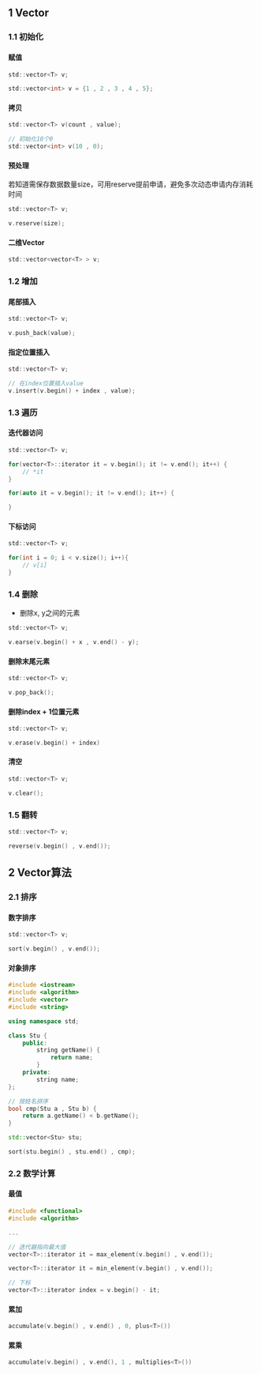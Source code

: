 <!--
 * @Description: 
 * @Version: 1.0
 * @Author: DaLao
 * @Email: dalao_li@163.com
 * @Date: 2021-11-15 20:40:55
 * @LastEditors: DaLao
 * @LastEditTime: 2022-05-06 20:50:59
-->

## 1 Vector


### 1.1 初始化


#### 赋值

```c
std::vector<T> v;

std::vector<int> v = {1 , 2 , 3 , 4 , 5};
```


#### 拷贝

```c
std::vector<T> v(count , value);

// 初始化10个0
std::vector<int> v(10 , 0);
```


#### 预处理

若知道需保存数据数量size，可用reserve提前申请，避免多次动态申请内存消耗时间

```c
std::vector<T> v;

v.reserve(size);
```


#### 二维Vector

```c
std::vector<vector<T> > v;
```



### 1.2 增加


#### 尾部插入

```c
std::vector<T> v;

v.push_back(value);
```


#### 指定位置插入

```c
std::vector<T> v;

// 在index位置插入value
v.insert(v.begin() + index , value);
```



### 1.3 遍历


#### 迭代器访问

```c
std::vector<T> v;

for(vector<T>::iterator it = v.begin(); it != v.end(); it++) {
    // *it
}

for(auto it = v.begin(); it != v.end(); it++) {

}
```


#### 下标访问

```c
std::vector<T> v;

for(int i = 0; i < v.size(); i++){
    // v[i]
}
```



### 1.4 删除

- 删除x, y之间的元素

```c
std::vector<T> v;

v.earse(v.begin() + x , v.end() - y);
```


#### 删除末尾元素

```c
std::vector<T> v;

v.pop_back();
```


#### 删除index + 1位置元素

```c
std::vector<T> v;

v.erase(v.begin() + index)
```


#### 清空

```c
std::vector<T> v;

v.clear();
```


### 1.5 翻转

```c
std::vector<T> v;

reverse(v.begin() , v.end());
```



## 2 Vector算法


### 2.1 排序


#### 数字排序

```c
std::vector<T> v;

sort(v.begin() , v.end());
```


#### 对象排序

```c++
#include <iostream>
#include <algorithm>
#include <vector>
#include <string>

using namespace std;

class Stu {
    public:
        string getName() {
            return name;
        }
    private:
        string name;
};

// 按姓名排序
bool cmp(Stu a , Stu b) {
    return a.getName() < b.getName();
}

std::vector<Stu> stu;

sort(stu.begin() , stu.end() , cmp);
```



### 2.2 数学计算


#### 最值

```c++
#include <functional>
#include <algorithm>

...

// 迭代器指向最大值
vector<T>::iterator it = max_element(v.begin() , v.end());

vector<T>::iterator it = min_element(v.begin() , v.end());

// 下标
vector<T>::iterator index = v.begin() - it;
```


#### 累加

```c++
accumulate(v.begin() , v.end() , 0, plus<T>())
```


#### 累乘

```c++
accumulate(v.begin() , v.end(), 1 , multiplies<T>())
```